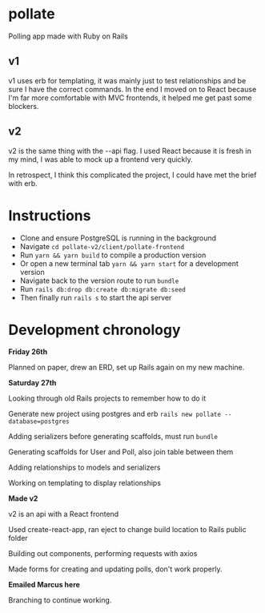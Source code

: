 # pollate
Polling app made with Ruby on Rails

## v1

v1 uses erb for templating, it was mainly just to test relationships and be sure I have the correct commands.
In the end I moved on to React because I'm far more comfortable with MVC frontends, it helped me get past some blockers.

## v2

v2 is the same thing with the --api flag. I used React because it is fresh in my mind, I was able to mock up a frontend very quickly.

In retrospect, I think this complicated the project, I could have met the brief with erb. 

# Instructions

- Clone and ensure PostgreSQL is running in the background
- Navigate ```cd pollate-v2/client/pollate-frontend```
- Run ```yarn && yarn build``` to compile a production version
- Or open a new terminal tab ```yarn && yarn start``` for a development version
- Navigate back to the version route to run ```bundle```
- Run ```rails db:drop db:create db:migrate db:seed```
- Then finally run ```rails s``` to start the api server


# Development chronology

**Friday 26th**

Planned on paper, drew an ERD, set up Rails again on my new machine.


**Saturday 27th**

Looking through old Rails projects to remember how to do it

Generate new project using postgres and erb ```rails new pollate --database=postgres```

Adding serializers before generating scaffolds, must run ```bundle```

Generating scaffolds for User and Poll, also join table between them

Adding relationships to models and serializers

Working on templating to display relationships

**Made v2**

v2 is an api with a React frontend

Used create-react-app, ran eject to change build location to Rails public folder

Building out components, performing requests with axios

Made forms for creating and updating polls, don't work properly.

**Emailed Marcus here**

Branching to continue working.

